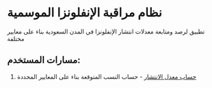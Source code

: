 # نظام مراقبة الإنفلونزا الموسمية

تطبيق لرصد ومتابعة معدلات انتشار الإنفلونزا في المدن السعودية بناء على معايير مختلفة

## مسارات المستخدم:
1. [حساب معدل الانتشار](docs/journeys/flu-rate-calculation.md) - حساب النسب المتوقعة بناء على المعايير المحددة